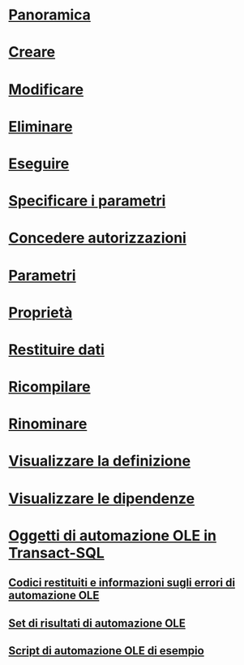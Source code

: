 # [Panoramica](stored-procedures-database-engine.md)  
# [Creare](create-a-stored-procedure.md)  
# [Modificare](modify-a-stored-procedure.md)  
# [Eliminare](delete-a-stored-procedure.md)  
# [Eseguire](execute-a-stored-procedure.md)  
# [Specificare i parametri](specify-parameters.md)  
# [Concedere autorizzazioni](grant-permissions-on-a-stored-procedure.md)  
# [Parametri](parameters.md)
# [Proprietà](stored-procedure-properties-general-page.md)  
# [Restituire dati](return-data-from-a-stored-procedure.md)  
# [Ricompilare](recompile-a-stored-procedure.md)  
# [Rinominare](rename-a-stored-procedure.md)  
# [Visualizzare la definizione](view-the-definition-of-a-stored-procedure.md)  
# [Visualizzare le dipendenze](view-the-dependencies-of-a-stored-procedure.md)  
 
# [Oggetti di automazione OLE in Transact-SQL](ole-automation-objects-in-transact-sql.md)  
## [Codici restituiti e informazioni sugli errori di automazione OLE](ole-automation-return-codes-and-error-information.md)  
## [Set di risultati di automazione OLE](ole-automation-result-sets.md)  
## [Script di automazione OLE di esempio](ole-automation-sample-script.md)  
